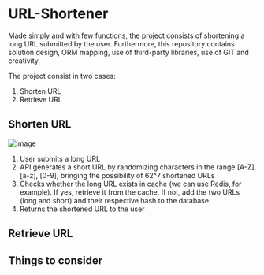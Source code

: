 # URL-Shortener

Made simply and with few functions, the project consists of shortening a long URL submitted by the user. Furthermore, this repository contains solution design, ORM mapping, use of third-party libraries, use of GIT and creativity.

The project consist in two cases:
1. Shorten URL
2. Retrieve URL

## Shorten URL
![image](https://github.com/user-attachments/assets/82285503-f513-4531-9a1e-6591f815ba41)

1. User submits a long URL
2. API generates a short URL by randomizing characters in the range [A-Z], [a-z], [0-9], bringing the possibility of 62^7 shortened URLs
3. Checks whether the long URL exists in cache (we can use Redis, for example). If yes, retrieve it from the cache. If not, add the two URLs (long and short) and their respective hash to the database.
4. Returns the shortened URL to the user

## Retrieve URL

## Things to consider
